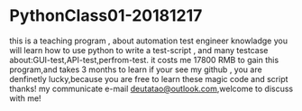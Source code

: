 # PythonClass01-20181217
this is a teaching program , about automation test engineer knowladge
you will learn how to use python to write a test-script , and many testcase about:GUI-test,API-test,perfrom-test.
it costs me 17800 RMB to gain this program,and takes 3 months to learn 
if your see my github , you are denfinetly lucky,because you are free to learn these magic code and script
thanks!
my communicate e-mail deutatao@outlook.com,welcome to discuss with me!
